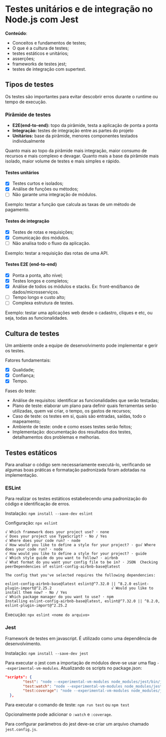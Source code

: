 # Testes unitários e de integração no Node.js com Jest

**Conteúdo**:
- Conceitos e fundamentos de testes;
- O que é a cultura de testes;
- testes estáticos e unitários;
- asserções;
- frameworks de testes jest;
- testes de integração com supertest.

## Tipos de testes

Os testes são importantes para evitar descobrir erros durante o runtime ou tempo de execução.

### Pirâmide de testes

- **E2E(end-to-end):** topo da pirâmide, testa a aplicação de ponta a ponta
- **Integração:** testes de integração entre as partes do projeto
- **Unitários:** base da pirâmide, menores componentes testados individualmente

Quanto mais ao topo da pirâmide mais integração, maior consumo de recursos e mais complexo e devagar.
Quanto mais a base da pirâmide mais isolado, maior volume de testes e mais simples e rápido.

#### Testes unitários

- [X] Testes curtos e isolados;
- [X] Análise de funções ou métodos;
- [ ] Não garante uma integração de módulos.

Exemplo: testar a função que calcula as taxas de um método de pagamento.

#### Testes de integração

- [X] Testes de rotas e requisições;
- [X] Comunicação dos módulos.
- [ ] Não analisa todo o fluxo da aplicação.

Exemplo: testar a requisição das rotas de uma API.

#### Testes E2E (end-to-end)

- [X] Ponta a ponta, alto nível;
- [X] Testes longos e completos;
- [X] Análise de todos os módulos e stacks. Ex: front-end/banco de dados/microsserviços.
- [ ] Tempo longo e custo alto;
- [ ] Complexa estrutura de testes.

Exemplo: testar uma aplicações web desde o cadastro, cliques e etc, ou seja, todas as funcionalidades.

## Cultura de testes

Um ambiente onde a equipe de desenvolvimento pode implementar e gerir os testes.

Fatores fundamentais:
- [X] Qualidade;
- [X] Confiança;
- [X] Tempo.

Fases do teste:
- Análise de requisitos: identificar as funcionalidades que serão testadas;
- Plano de teste: elaborar um plano para definir quais ferramentas serão utilizadas, quem vai criar, o tempo, os gastos de recursos;
- Caso de teste: os testes em si, quais são entradas, saídas, todo o mapeamento;
- Ambiente de teste: onde e como esses testes serão feitos;
- Implementação: documentação dos resultados dos testes, detalhamentos dos problemas e melhorias.

## Testes estáticos

Para analisar o código sem necessariamente executá-lo, verificando se algumas boas práticas e formatação padronizada foram adotadas na implementação.

### ESLint

Para realizar os testes estáticos estabelecendo uma padronização do código e identificação de erros.

Instalação: `npm install --save-dev eslint` 

Configuração: `npx eslint` 

```
√ Which framework does your project use? · none
√ Does your project use TypeScript? · No / Yes
√ Where does your code run? · node
√ How would you like to define a style for your project? · gu√ Where does your code run? · node
√ How would you like to define a style for your project? · guide
√ Which style guide do you want to follow? · airbnb
√ What format do you want your config file to be in? · JSON  Checking peerDependencies of eslint-config-airbnb-base@latest

The config that you've selected requires the following dependencies:

eslint-config-airbnb-base@latest eslint@^7.32.0 || ^8.2.0 eslint-plugin-import@^2.25.2                           √ Would you like to install them now? · No / Yes
√ Which package manager do you want to use? · npm
Installing eslint-config-airbnb-base@latest, eslint@^7.32.0 || ^8.2.0, eslint-plugin-import@^2.25.2
```

Execução: `npx eslint <nome do arquivo>`

### Jest 

Framework de testes em javascript. É utilizado como uma dependência de desenvolvimento.

Instalação: `npm install --save-dev jest`

Para executar o jest com a importação de módulos deve-se usar uma flag `--experimental-vm-modules`. Atualizando os scripts no package.json:

```json
"scripts": {
        "test": "node --experimental-vm-modules node_modules/jest/bin/jest.js",
        "test:watch": "node --experimental-vm-modules node_modules/jest/bin/jest.js --detectOpenHandles --watch",
        "test:coverage": "node --experimental-vm-modules node_modules/jest/bin/jest.js --detectOpenHandles --coverage"
  },
```

Para executar o comando de teste: `npm run test` ou `npm test`

Opcionalmente pode adicionar o `:watch` e `:coverage`.

Para configurar parâmetros do jest deve-se criar um arquivo chamado `jest.config.js`.
